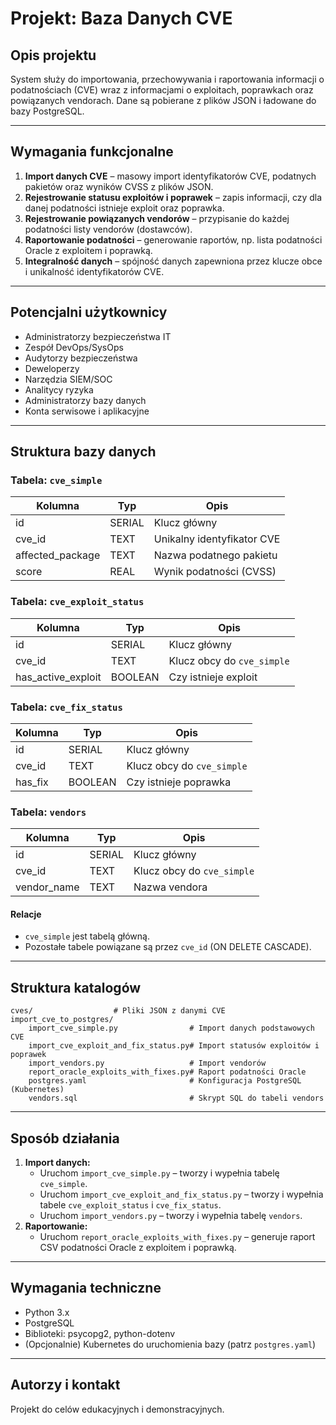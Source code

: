 # Projekt: Baza Danych CVE

## Opis projektu

System służy do importowania, przechowywania i raportowania informacji o podatnościach (CVE) wraz z informacjami o exploitach, poprawkach oraz powiązanych vendorach. Dane są pobierane z plików JSON i ładowane do bazy PostgreSQL.

---

## Wymagania funkcjonalne

1. **Import danych CVE** – masowy import identyfikatorów CVE, podatnych pakietów oraz wyników CVSS z plików JSON.
2. **Rejestrowanie statusu exploitów i poprawek** – zapis informacji, czy dla danej podatności istnieje exploit oraz poprawka.
3. **Rejestrowanie powiązanych vendorów** – przypisanie do każdej podatności listy vendorów (dostawców).
4. **Raportowanie podatności** – generowanie raportów, np. lista podatności Oracle z exploitem i poprawką.
5. **Integralność danych** – spójność danych zapewniona przez klucze obce i unikalność identyfikatorów CVE.

---

## Potencjalni użytkownicy

- Administratorzy bezpieczeństwa IT
- Zespół DevOps/SysOps
- Audytorzy bezpieczeństwa
- Deweloperzy
- Narzędzia SIEM/SOC
- Analitycy ryzyka
- Administratorzy bazy danych
- Konta serwisowe i aplikacyjne

---

## Struktura bazy danych

### Tabela: `cve_simple`
| Kolumna          | Typ      | Opis                        |
|------------------|----------|-----------------------------|
| id               | SERIAL   | Klucz główny                |
| cve_id           | TEXT     | Unikalny identyfikator CVE  |
| affected_package | TEXT     | Nazwa podatnego pakietu     |
| score            | REAL     | Wynik podatności (CVSS)     |

### Tabela: `cve_exploit_status`
| Kolumna            | Typ      | Opis                        |
|--------------------|----------|-----------------------------|
| id                 | SERIAL   | Klucz główny                |
| cve_id             | TEXT     | Klucz obcy do `cve_simple`  |
| has_active_exploit | BOOLEAN  | Czy istnieje exploit        |

### Tabela: `cve_fix_status`
| Kolumna   | Typ      | Opis                        |
|-----------|----------|-----------------------------|
| id        | SERIAL   | Klucz główny                |
| cve_id    | TEXT     | Klucz obcy do `cve_simple`  |
| has_fix   | BOOLEAN  | Czy istnieje poprawka       |

### Tabela: `vendors`
| Kolumna     | Typ      | Opis                        |
|-------------|----------|-----------------------------|
| id          | SERIAL   | Klucz główny                |
| cve_id      | TEXT     | Klucz obcy do `cve_simple`  |
| vendor_name | TEXT     | Nazwa vendora               |

#### Relacje
- `cve_simple` jest tabelą główną.
- Pozostałe tabele powiązane są przez `cve_id` (ON DELETE CASCADE).

---

## Struktura katalogów

```
cves/                  # Pliki JSON z danymi CVE
import_cve_to_postgres/
    import_cve_simple.py                # Import danych podstawowych CVE
    import_cve_exploit_and_fix_status.py# Import statusów exploitów i poprawek
    import_vendors.py                   # Import vendorów
    report_oracle_exploits_with_fixes.py# Raport podatności Oracle
    postgres.yaml                       # Konfiguracja PostgreSQL (Kubernetes)
    vendors.sql                         # Skrypt SQL do tabeli vendors
```

---

## Sposób działania

1. **Import danych:**
   - Uruchom `import_cve_simple.py` – tworzy i wypełnia tabelę `cve_simple`.
   - Uruchom `import_cve_exploit_and_fix_status.py` – tworzy i wypełnia tabele `cve_exploit_status` i `cve_fix_status`.
   - Uruchom `import_vendors.py` – tworzy i wypełnia tabelę `vendors`.
2. **Raportowanie:**
   - Uruchom `report_oracle_exploits_with_fixes.py` – generuje raport CSV podatności Oracle z exploitem i poprawką.

---

## Wymagania techniczne

- Python 3.x
- PostgreSQL
- Biblioteki: psycopg2, python-dotenv
- (Opcjonalnie) Kubernetes do uruchomienia bazy (patrz `postgres.yaml`)

---

## Autorzy i kontakt

Projekt do celów edukacyjnych i demonstracyjnych.

